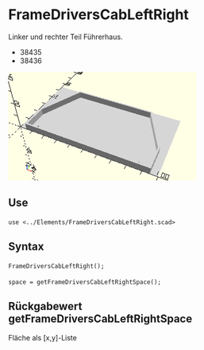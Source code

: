 # FrameDriversCabLeftRight
Linker und rechter Teil Führerhaus.
- 38435
- 38436

![FrameDriversCabLeftRight](../../images/FrameDriversCabLeftRight.png)

## Use
```
use <../Elements/FrameDriversCabLeftRight.scad>
```

## Syntax
```
FrameDriversCabLeftRight();

space = getFrameDriversCabLeftRightSpace();
```

## Rückgabewert getFrameDriversCabLeftRightSpace
Fläche als \[x,y]-Liste